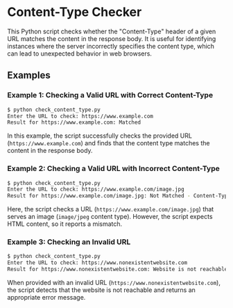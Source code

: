 # Content-Type Checker

This Python script checks whether the "Content-Type" header of a given URL matches the content in the response body. It is useful for identifying instances where the server incorrectly specifies the content type, which can lead to unexpected behavior in web browsers.

## Examples

### Example 1: Checking a Valid URL with Correct Content-Type

```bash
$ python check_content_type.py
Enter the URL to check: https://www.example.com
Result for https://www.example.com: Matched
```

In this example, the script successfully checks the provided URL (`https://www.example.com`) and finds that the content type matches the content in the response body.

### Example 2: Checking a Valid URL with Incorrect Content-Type

```bash
$ python check_content_type.py
Enter the URL to check: https://www.example.com/image.jpg
Result for https://www.example.com/image.jpg: Not Matched - Content-Type is image/jpeg
```

Here, the script checks a URL (`https://www.example.com/image.jpg`) that serves an image (`image/jpeg` content type). However, the script expects HTML content, so it reports a mismatch.

### Example 3: Checking an Invalid URL

```bash
$ python check_content_type.py
Enter the URL to check: https://www.nonexistentwebsite.com
Result for https://www.nonexistentwebsite.com: Website is not reachable
```

When provided with an invalid URL (`https://www.nonexistentwebsite.com`), the script detects that the website is not reachable and returns an appropriate error message.


